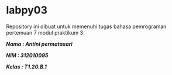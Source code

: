  # labpy03
Repository ini dibuat untuk memenuhi tugas bahasa pemrograman pertemuan 7 modul praktikum 3

***Nama     : Antini permatasari***

***NIM      : 312010095***

***Kelas    : T1.20.B.1***




